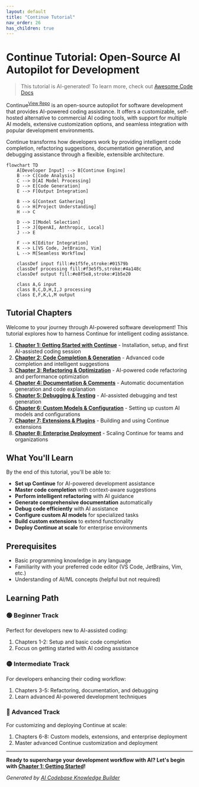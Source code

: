 ```yaml
---
layout: default
title: "Continue Tutorial"
nav_order: 26
has_children: true
---
```


# Continue Tutorial: Open-Source AI Autopilot for Development

> This tutorial is AI-generated! To learn more, check out [Awesome Code Docs](https://github.com/johnxie/awesome-code-docs)

Continue<sup>[View Repo](https://github.com/continuedev/continue)</sup> is an open-source autopilot for software development that provides AI-powered coding assistance. It offers a customizable, self-hosted alternative to commercial AI coding tools, with support for multiple AI models, extensive customization options, and seamless integration with popular development environments.

Continue transforms how developers work by providing intelligent code completion, refactoring suggestions, documentation generation, and debugging assistance through a flexible, extensible architecture.

```mermaid
flowchart TD
    A[Developer Input] --> B[Continue Engine]
    B --> C[Code Analysis]
    C --> D[AI Model Processing]
    D --> E[Code Generation]
    E --> F[Output Integration]

    B --> G[Context Gathering]
    G --> H[Project Understanding]
    H --> C

    D --> I[Model Selection]
    I --> J[OpenAI, Anthropic, Local]
    J --> E

    F --> K[Editor Integration]
    K --> L[VS Code, JetBrains, Vim]
    L --> M[Seamless Workflow]

    classDef input fill:#e1f5fe,stroke:#01579b
    classDef processing fill:#f3e5f5,stroke:#4a148c
    classDef output fill:#e8f5e8,stroke:#1b5e20

    class A,G input
    class B,C,D,H,I,J processing
    class E,F,K,L,M output
```

## Tutorial Chapters

Welcome to your journey through AI-powered software development! This tutorial explores how to harness Continue for intelligent coding assistance.

1. **[Chapter 1: Getting Started with Continue](01-getting-started.md)** - Installation, setup, and first AI-assisted coding session
2. **[Chapter 2: Code Completion & Generation](02-code-completion.md)** - Advanced code completion and intelligent suggestions
3. **[Chapter 3: Refactoring & Optimization](03-refactoring-optimization.md)** - AI-powered code refactoring and performance optimization
4. **[Chapter 4: Documentation & Comments](04-documentation-comments.md)** - Automatic documentation generation and code explanation
5. **[Chapter 5: Debugging & Testing](05-debugging-testing.md)** - AI-assisted debugging and test generation
6. **[Chapter 6: Custom Models & Configuration](06-custom-models.md)** - Setting up custom AI models and configurations
7. **[Chapter 7: Extensions & Plugins](07-extensions-plugins.md)** - Building and using Continue extensions
8. **[Chapter 8: Enterprise Deployment](08-enterprise-deployment.md)** - Scaling Continue for teams and organizations

## What You'll Learn

By the end of this tutorial, you'll be able to:

- **Set up Continue** for AI-powered development assistance
- **Master code completion** with context-aware suggestions
- **Perform intelligent refactoring** with AI guidance
- **Generate comprehensive documentation** automatically
- **Debug code efficiently** with AI assistance
- **Configure custom AI models** for specialized tasks
- **Build custom extensions** to extend functionality
- **Deploy Continue at scale** for enterprise environments

## Prerequisites

- Basic programming knowledge in any language
- Familiarity with your preferred code editor (VS Code, JetBrains, Vim, etc.)
- Understanding of AI/ML concepts (helpful but not required)

## Learning Path

### 🟢 Beginner Track
Perfect for developers new to AI-assisted coding:
1. Chapters 1-2: Setup and basic code completion
2. Focus on getting started with AI coding assistance

### 🟡 Intermediate Track
For developers enhancing their coding workflow:
1. Chapters 3-5: Refactoring, documentation, and debugging
2. Learn advanced AI-powered development techniques

### 🔴 Advanced Track
For customizing and deploying Continue at scale:
1. Chapters 6-8: Custom models, extensions, and enterprise deployment
2. Master advanced Continue customization and deployment

---

**Ready to supercharge your development workflow with AI? Let's begin with [Chapter 1: Getting Started](01-getting-started.md)!**

*Generated by [AI Codebase Knowledge Builder](https://github.com/johnxie/awesome-code-docs)*

